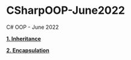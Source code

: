 # CSharpOOP-June2022
C# OOP - June 2022

[**1. Inheritance**](https://github.com/YordanPashev/CSharpOOP-June2022/tree/main/01.Inheritance)

[**2. Encapsulation**](https://github.com/YordanPashev/CSharpOOP-June2022/tree/main/02.Encapsulation)
